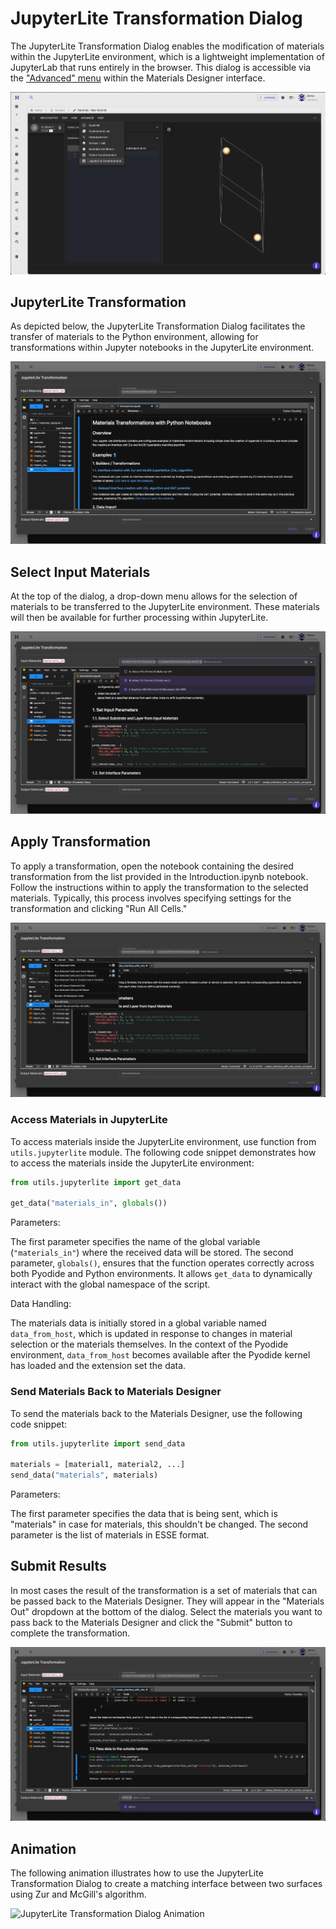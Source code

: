 # JupyterLite Transformation Dialog

The JupyterLite Transformation Dialog enables the modification of materials within the JupyterLite environment, which is a lightweight implementation of JupyterLab that runs entirely in the browser. This dialog is accessible via the ["Advanced" menu](../advanced.md) within the Materials Designer interface.

![Materials Designer header with Advanced menu opened](../../../../../../images/materials-designer/jupyterlite_dialog/open-jupyterlite-dialog.webp "Open JupyterLite Transformation Dialog")

## JupyterLite Transformation

As depicted below, the JupyterLite Transformation Dialog facilitates the transfer of materials to the Python environment, allowing for transformations within Jupyter notebooks in the JupyterLite environment.

![JupyterLite Transformation dialog with Introduction.ipynb opened](../../../../../../images/materials-designer/jupyterlite_dialog/jupyterlite-transformation.webp "JupyterLite Transformation Dialog")

## Select Input Materials

At the top of the dialog, a drop-down menu allows for the selection of materials to be transferred to the JupyterLite environment. These materials will then be available for further processing within JupyterLite.

![JupyterLite Transformation dialog with materials_in dropdown opened](../../../../../../images/materials-designer/jupyterlite_dialog/jupyterlite-transformation-input-materials.webp "Select Input Materials")

## Apply Transformation

To apply a transformation, open the notebook containing the desired transformation from the list provided in the Introduction.ipynb notebook. Follow the instructions within to apply the transformation to the selected materials. Typically, this process involves specifying settings for the transformation and clicking "Run All Cells."

![JupyterLite session with Run menu opened](../../../../../../images/materials-designer/jupyterlite_dialog/jupyterlite-transformation-apply-transformation.webp "Apply Transformation")

### Access Materials in JupyterLite
To access materials inside the JupyterLite environment, use function from `utils.jupyterlite` module. The following code snippet demonstrates how to access the materials inside the JupyterLite environment:

```python
from utils.jupyterlite import get_data

get_data("materials_in", globals())
```

Parameters:

The first parameter specifies the name of the global variable (`"materials_in"`) where the received data will be stored.
The second parameter, `globals()`, ensures that the function operates correctly across both Pyodide and Python environments. It allows `get_data` to dynamically interact with the global namespace of the script.

Data Handling:

The materials data is initially stored in a global variable named `data_from_host`, which is updated in response to changes in material selection or the materials themselves.
In the context of the Pyodide environment, `data_from_host` becomes available after the Pyodide kernel has loaded and the extension set the data.

### Send Materials Back to Materials Designer

To send the materials back to the Materials Designer, use the following code snippet:

```python
from utils.jupyterlite import send_data

materials = [material1, material2, ...]
send_data("materials", materials)
```

Parameters:

The first parameter specifies the data that is being sent, which is "materials" in case for materials, this shouldn't be changed. The second parameter is the list of materials in ESSE format.


## Submit Results

In most cases the result of the transformation is a set of materials that can be passed back to the Materials Designer. They will appear in the "Materials Out" dropdown at the bottom of the dialog. Select the materials you want to pass back to the Materials Designer and click the "Submit" button to complete the transformation.

![JupyterLite Transformation dialog with materials_out dropdown opened](../../../../../../images/materials-designer/jupyterlite_dialog/jupyterlite-transformation-submit-results.webp "Submit Results")

## Animation

The following animation illustrates how to use the JupyterLite Transformation Dialog to create a matching interface between two surfaces using Zur and McGill's algorithm.

<img data-gifffer="/images/materials-designer/jupyterlite_dialog/jupyterlite-session-dialog.gif" alt="JupyterLite Transformation Dialog Animation"/>
